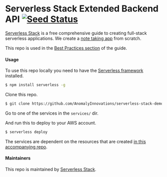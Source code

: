 # Serverless Stack Extended Backend API [![Seed Status](https://api.seed.run/serverless-stack/serverless-stack-demo-ext-api/stages/prod/build_badge)](https://console.seed.run/serverless-stack/serverless-stack-demo-ext-api)

[Serverless Stack](https://serverless-stack.com) is a free comprehensive guide to creating full-stack serverless applications. We create a [note taking app](https://demo2.serverless-stack.com) from scratch.

This repo is used in the [Best Practices section](https://serverless-stack.com/chapters/best-practices-for-building-serverless-apps.html) of the guide.

#### Usage

To use this repo locally you need to have the [Serverless framework](https://serverless.com) installed.

``` bash
$ npm install serverless -g
```

Clone this repo.

``` bash
$ git clone https://github.com/AnomalyInnovations/serverless-stack-demo-ext-api
```

Go to one of the services in the `services/` dir.

And run this to deploy to your AWS account.

``` bash
$ serverless deploy
```

The services are dependent on the resources that are created [in this accompanying repo](https://github.com/AnomalyInnovations/serverless-stack-demo-ext-resources).

#### Maintainers

This repo is maintained by [Serverless Stack](https://serverless-stack.com).

[Email]: mailto:hello@serverless-stack.com


